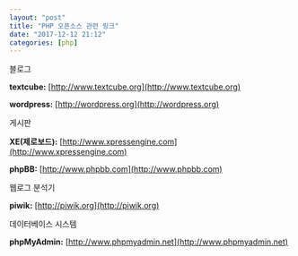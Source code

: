 ```yaml
---
layout: "post"
title: "PHP 오픈소스 관련 링크"
date: "2017-12-12 21:12"
categories: [php]
---
```


블로그

**textcube:** [http://www.textcube.org](http://www.textcube.org)

**wordpress:** [http://wordpress.org](http://wordpress.org)

게시판

**XE(제로보드):** [http://www.xpressengine.com](http://www.xpressengine.com)

**phpBB:** [http://www.phpbb.com](http://www.phpbb.com)

웹로그 분석기

**piwik:** [http://piwik.org](http://piwik.org)

데이터베이스 시스템

**phpMyAdmin:** [http://www.phpmyadmin.net](http://www.phpmyadmin.net)
